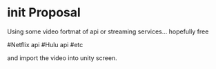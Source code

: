 # init Proposal

Using some video fortmat of api
or streaming services... hopefully free

#Netflix api
#Hulu api
#etc

and import the video into unity screen.
